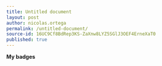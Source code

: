 ```yaml
---
title: Untitled document
layout: post
author: nicolas.ortega
permalink: /untitled-document/
source-id: 16UC9Cf8BdRep3KS-ZaXnw8LYZ5SGlJ3OEF4ErneXaT0
published: true
---
```

**My badges**

